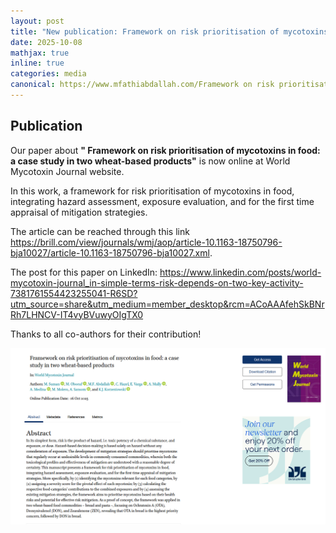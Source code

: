```yaml
---
layout: post
title: "New publication: Framework on risk prioritisation of mycotoxins in food: a case study in two wheat-based products is now online at World Mycotoxin Journal"
date: 2025-10-08
mathjax: true
inline: true
categories: media
canonical: https://www.mfathiabdallah.com/Framework on risk prioritisationof mycotoxins in food/
---
```


<!-- Add canonical tag -->
<link rel="canonical" href="https://www.mfathiabdallah.com/Framework on risk prioritisationof mycotoxins in food">

<!-- Metadata -->
<meta name="Publication" content="New publication: Framework on risk prioritisationof mycotoxins in food">

<!-- Structured Data -->
<script type="application/ld+json">
{
  "@context": "http://schema.org",
  "@type": "Article",
  "headline": "New publication: Framework on risk prioritisation of mycotoxins in food: a case study in two wheat-based products is now online at World Mycotoxin Journal",
  "datePublished": "2025-10-08",
  "Publication": "New publication: Framework on risk prioritisation of mycotoxins in food: a case study in two wheat-based products",
  "mainEntityOfPage": {
    "@type": "WebPage",
    "@id": "https://www.mfathiabdallah.com/Framework on risk prioritisationof mycotoxins in food/"
  }
}
</script>

<!-- Page Content -->
## Publication

<!-- Your content goes here -->
Our paper about **" Framework on risk prioritisation of mycotoxins in food: a case study in two wheat-based products"** is now online at World Mycotoxin Journal website.
 
In this work, a framework for risk prioritisation of mycotoxins in food, integrating hazard assessment, exposure evaluation, and for the first time appraisal of mitigation strategies.

The article can be reached through this link <a href="https://brill.com/view/journals/wmj/aop/article-10.1163-18750796-bja10027/article-10.1163-18750796-bja10027.xml" target="_blank" rel="noopener">https://brill.com/view/journals/wmj/aop/article-10.1163-18750796-bja10027/article-10.1163-18750796-bja10027.xml</a>.

The post for this paper on LinkedIn: https://www.linkedin.com/posts/world-mycotoxin-journal_in-simple-terms-risk-depends-on-two-key-activity-7381761554423255041-R6SD?utm_source=share&utm_medium=member_desktop&rcm=ACoAAAfehSkBNrRh7LHNCV-IT4vyBVuwyOIgTX0

 Thanks to all co-authors for their contribution!

<!-- Add modal functionality to the image -->
<div id="myModal" class="modal">
  <span class="close" onclick="closeModal()">&times;</span>
  <img class="modal-content" id="img01">
</div>

<div class="image-container">
  <img class="Publication" src="/images/2025_10_paper_worldmycotoxinj.png" alt="Publication" onclick="openModal(this.src)">
</div>

<!-- JavaScript for modal functionality -->
<script>
// Open the modal
function openModal(imgSrc) {
  var modal = document.getElementById("myModal");
  var modalImg = document.getElementById("img01");
  modal.style.display = "block";
  modalImg.src = imgSrc;
}

// Close the modal
function closeModal() {
  var modal = document.getElementById("myModal");
  modal.style.display = "none";
}
</script>

<style>
/* Style the modal */
.modal {
  display: none; /* Hidden by default */
  position: fixed; /* Stay in place */
  z-index: 1; /* Sit on top */
  padding-top: 50px; /* Location of the box */
  left: 0;
  top: 0;
  width: 100%; /* Full width */
  height: 100%; /* Full height */
  overflow: auto; /* Enable scroll if needed */
  background-color: rgba(0,0,0,0.9); /* Black w/ opacity */
}

/* Modal Content (image) */
.modal-content {
  margin: auto;
  display: block;
  width: 80%;
  max-width: 700px;
}

/* Close Button */
.close {
  position: absolute;
  top: 15px;
  right: 35px;
  color: #fff;
  font-size: 40px;
  font-weight: bold;
  transition: 0.3s;
  cursor: pointer;
}

.close:hover,
.close:focus {
  color: #bbb;
  text-decoration: none;
}
</style>

